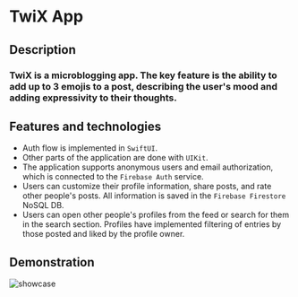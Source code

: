 # TwiX App

## Description
### TwiX is a microblogging app. The key feature is the ability to add up to 3 emojis to a post, describing the user's mood and adding expressivity to their thoughts.

## Features and technologies
* Auth flow is implemented in `SwiftUI`.
* Other parts of the application are done with `UIKit`.
* The application supports anonymous users and email authorization, which is connected to the `Firebase Auth` service.
* Users can customize their profile information, share posts, and rate other people's posts. All information is saved in the `Firebase Firestore` NoSQL DB.
* Users can open other people's profiles from the feed or search for them in the search section. Profiles have implemented filtering of entries by those posted and liked by the profile owner.

## Demonstration
![showcase](https://github.com/999ashu/TwiX-App/blob/main/showcase.gif)
